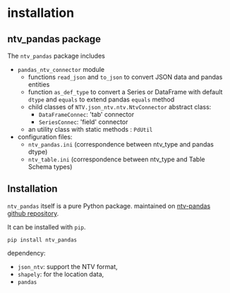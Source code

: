 # installation

## ntv_pandas package

The `ntv_pandas` package includes

- `pandas_ntv_connector` module
  - functions `read_json` and `to_json` to convert JSON data and pandas entities
  - function `as_def_type` to convert a Series or DataFrame with default `dtype` and `equals` to extend pandas `equals` method
  - child classes of `NTV.json_ntv.ntv.NtvConnector` abstract class:
    - `DataFrameConnec`: 'tab'   connector
    - `SeriesConnec`:    'field' connector
  - an utility class with static methods : `PdUtil`
- configuration files:
  - `ntv_pandas.ini` (correspondence between ntv_type and pandas dtype)
  - `ntv_table.ini` (correspondence between ntv_type and Table Schema types)

## Installation

`ntv_pandas` itself is a pure Python package. maintained on [ntv-pandas github repository](https://github.com/loco-philippe/ntv-pandas).

It can be installed with `pip`.

    pip install ntv_pandas

dependency:

- `json_ntv`: support the NTV format,
- `shapely`: for the location data,
- `pandas`
